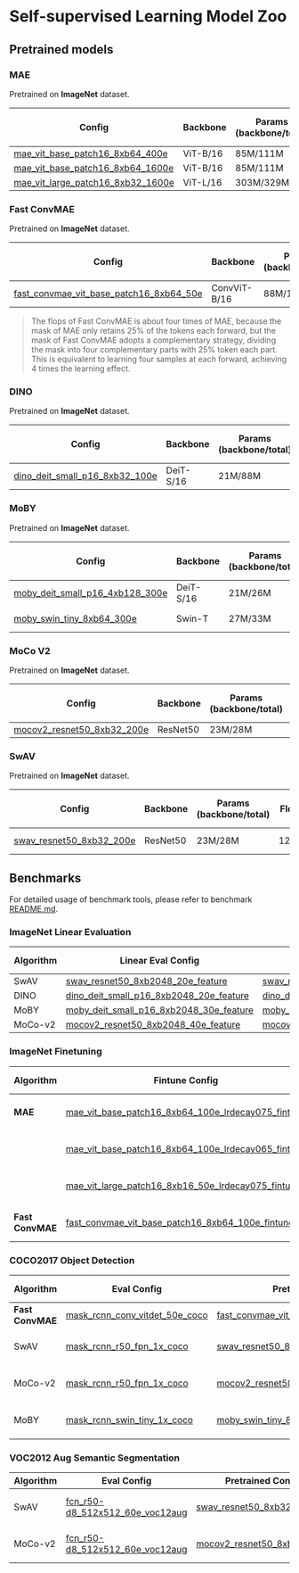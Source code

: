 # Self-supervised Learning Model Zoo
## Pretrained models

### MAE

Pretrained on **ImageNet** dataset.

| Config                                                       | Backbone | Params<br>(backbone/total) | Train memory<br/>(GB) | Flops | inference time(V100)<br>(ms/img) | Epochs | Download                                                     |
| ------------------------------------------------------------ | -------- | -------------------------- | ------------------ | ----- | -------------------------------- | ------ | ------------------------------------------------------------ |
| [mae_vit_base_patch16_8xb64_400e](https://github.com/alibaba/EasyCV/tree/master/configs/selfsup/mae/mae_vit_base_patch16_8xb64_400e.py) | ViT-B/16 | 85M/111M                   | 9.5                | 9.8G  | 8.03                             | 400    | [model](http://pai-vision-data-hz.oss-cn-zhangjiakou.aliyuncs.com/EasyCV/modelzoo/selfsup/mae/vit-b-400/pretrain_400.pth) |
| [mae_vit_base_patch16_8xb64_1600e](https://github.com/alibaba/EasyCV/tree/master/configs/selfsup/mae/mae_vit_base_patch16_8xb64_1600e.py) | ViT-B/16 | 85M/111M                   | 9.5                | 9.8G  | 8.03                             | 1600   | [model](http://pai-vision-data-hz.oss-cn-zhangjiakou.aliyuncs.com/EasyCV/modelzoo/selfsup/mae/vit-b-1600/pretrain_1600.pth) |
| [mae_vit_large_patch16_8xb32_1600e](https://github.com/alibaba/EasyCV/tree/master/configs/selfsup/mae/mae_vit_large_patch16_8xb32_1600e.py) | ViT-L/16 | 303M/329M                  | 11.3               | 20.8G | 16.30                            | 1600   | [model](http://pai-vision-data-hz.oss-cn-zhangjiakou.aliyuncs.com/EasyCV/modelzoo/selfsup/mae/vit-l-1600/pretrain_1600.pth) |

### Fast ConvMAE

Pretrained on **ImageNet** dataset.

| Config                                                       | Backbone        | Params<br/>(backbone/total) | Train memory<br/>(GB) | Flops | inference time(V100)<br/>(ms/img) | Total train time | Epochs | Download                                                     |
| ------------------------------------------------------------ | --------------- | --------------------------- | ----- | --------------------------------- | ------------------------------------------------------------ | ------------------------------------------------------------ | ------------------------------------------------------------ | ------------------------------------------------------------ |
| [fast_convmae_vit_base_patch16_8xb64_50e](https://github.com/alibaba/EasyCV/tree/master/configs/selfsup/fast_convmae/fast_convmae_vit_base_patch16_8xb64_50e.py) | ConvViT-B/16 | 88M/115M                    | 30.3 | 45.1G | 6.88                              | 20h<br/>(8*A100) | 50     | [model](http://pai-vision-data-hz.oss-cn-zhangjiakou.aliyuncs.com/EasyCV/modelzoo/selfsup/FastConvMAE/pretrained/epoch_50.pth) - [log](http://pai-vision-data-hz.oss-cn-zhangjiakou.aliyuncs.com/EasyCV/modelzoo/selfsup/FastConvMAE/pretrained/20220617_110501.log.json) |

> The flops of Fast ConvMAE is about four times of MAE, because the mask of MAE only retains 25% of the tokens each forward, but the mask of Fast ConvMAE adopts a complementary strategy, dividing the mask into four complementary parts with 25% token each part. This is equivalent to learning four samples at each forward, achieving 4 times the learning effect.

### DINO

Pretrained on **ImageNet** dataset.

| Config                                                       | Backbone  | Params<br/>(backbone/total) | Train memory<br/>(GB) | inference time(V100)<br/>(ms/img) | Epochs | Download                                                     |
| ------------------------------------------------------------ | --------- | --------------------------- | ------------------ | --------------------------------- | ------ | ------------------------------------------------------------ |
| [dino_deit_small_p16_8xb32_100e](https://github.com/alibaba/EasyCV/tree/master/configs/selfsup/dino/dino_deit_small_p16_8xb32_100e_tfrecord.py) | DeiT-S/16 | 21M/88M                     | 10.5               | 6.17                              | 100    | [model](http://pai-vision-data-hz.oss-cn-zhangjiakou.aliyuncs.com/EasyCV/modelzoo/selfsup/dino_deit_small/epoch_100.pth) |

### MoBY

Pretrained on **ImageNet** dataset.

| Config                                                       | Backbone  | Params<br/>(backbone/total) | Flops | Train memory<br/>(GB) | inference time(V100)<br/>(ms/img) | Epochs | Download                                                     |
| ------------------------------------------------------------ | --------- | --------------------------- | ----- | ------------------ | --------------------------------- | ------ | ------------------------------------------------------------ |
| [moby_deit_small_p16_4xb128_300e](https://github.com/alibaba/EasyCV/tree/master/configs/selfsup/moby/moby_deit_small_p16_4xb128_300e_tfrecord.py) | DeiT-S/16 | 21M/26M                     | 18.6G | 21.4               | 6.17                              | 300    | [model](http://pai-vision-data-hz.oss-cn-zhangjiakou.aliyuncs.com/EasyCV/modelzoo/selfsup/moby_deit_small_p16/epoch_300.pth) - [log](http://pai-vision-data-hz.oss-cn-zhangjiakou.aliyuncs.com/EasyCV/modelzoo/selfsup/moby_deit_small_p16/log.txt) |
| [moby_swin_tiny_8xb64_300e](https://github.com/alibaba/EasyCV/tree/master/configs/selfsup/moby/moby_dynamic_swin_tiny_8xb64_300e_tfrecord.py) | Swin-T    | 27M/33M                     | 18.1G | 16.1               | 9.74                              | 300    | [model](http://pai-vision-data-hz.oss-cn-zhangjiakou.aliyuncs.com/EasyCV/modelzoo/selfsup/moby_dynamic_swin_tiny/epoch_300.pth) - [log](http://pai-vision-data-hz.oss-cn-zhangjiakou.aliyuncs.com/EasyCV/modelzoo/selfsup/moby_dynamic_swin_tiny/log.txt) |

### MoCo V2

Pretrained on **ImageNet** dataset.

| Config                                                       | Backbone | Params<br/>(backbone/total) | Flops | Train memory<br/>(GB) | inference time(V100)<br/>(ms/img) | Epochs | Download                                                     |
| ------------------------------------------------------------ | -------- | --------------------------- | ----- | ------------------ | --------------------------------- | ------ | ------------------------------------------------------------ |
| [mocov2_resnet50_8xb32_200e](https://github.com/alibaba/EasyCV/tree/master/configs/selfsup/mocov2/mocov2_rn50_8xb32_200e_tfrecord.py) | ResNet50 | 23M/28M                     | 8.2G  | 5.4                | 8.59                              | 200    | [model](http://pai-vision-data-hz.oss-cn-zhangjiakou.aliyuncs.com/EasyCV/modelzoo/selfsup/mocov2_r50/epoch_200.pth) |

### SwAV

Pretrained on **ImageNet** dataset.

| Config                                                       | Backbone | Params<br/>(backbone/total) | Flops | Train memory<br/>(GB) | inference time(V100)<br/>(ms/img) | Epochs | Download                                                     |
| ------------------------------------------------------------ | -------- | --------------------------- | ----- | ------------------ | --------------------------------- | ------ | ------------------------------------------------------------ |
| [swav_resnet50_8xb32_200e](https://github.com/alibaba/EasyCV/tree/master/configs/selfsup/swav/swav_rn50_8xb32_200e_tfrecord.py) | ResNet50 | 23M/28M                     | 12.9G | 11.3               | 8.59                              | 200    | [model](http://pai-vision-data-hz.oss-cn-zhangjiakou.aliyuncs.com/EasyCV/modelzoo/selfsup/swav_r50/epoch_200.pth) - [log](http://pai-vision-data-hz.oss-cn-zhangjiakou.aliyuncs.com/EasyCV/modelzoo/selfsup/swav_r50/log.txt) |

## Benchmarks

For detailed usage of benchmark tools, please refer to benchmark [README.md](../../benchmarks/selfsup/README.md).

### ImageNet Linear Evaluation

| Algorithm | Linear Eval Config                                           | Pretrained Config                                            | Top-1 (%) | Download                                                     |
| --------- | ------------------------------------------------------------ | ------------------------------------------------------------ | --------- | ------------------------------------------------------------ |
| SwAV      | [swav_resnet50_8xb2048_20e_feature](../../benchmarks/selfsup/classification/imagenet/swav_r50_8xb2048_20e_feature.py) | [swav_resnet50_8xb32_200e](https://github.com/alibaba/EasyCV/tree/master/configs/selfsup/swav/swav_rn50_8xb32_200e_tfrecord.py) | 73.618    | [log](http://pai-vision-data-hz.oss-cn-zhangjiakou.aliyuncs.com/EasyCV/modelzoo/selfsup/imagenet_linear_eval/swav_r50_linear_eval/20220216_101719.log.json) |
| DINO      | [dino_deit_small_p16_8xb2048_20e_feature](../../benchmarks/selfsup/classification/imagenet/dino_deit_small_p16_8xb2048_20e_feature.py) | [dino_deit_small_p16_8xb32_100e](https://github.com/alibaba/EasyCV/tree/master/configs/selfsup/dino/dino_deit_small_p16_8xb32_100e_tfrecord.py) | 71.248    | [log](http://pai-vision-data-hz.oss-cn-zhangjiakou.aliyuncs.com/EasyCV/modelzoo/selfsup/imagenet_linear_eval/dino_deit_small_linear_eval/20220215_141403.log.json) |
| MoBY | [moby_deit_small_p16_8xb2048_30e_feature](../../benchmarks/selfsup/classification/imagenet/moby_deit_small_p16_8xb2048_30e_feature.py) | [moby_deit_small_p16_4xb128_300e](https://github.com/alibaba/EasyCV/tree/master/configs/selfsup/moby/moby_deit_small_p16_4xb128_300e_tfrecord.py) | 72.214    | [log](http://pai-vision-data-hz.oss-cn-zhangjiakou.aliyuncs.com/EasyCV/modelzoo/selfsup/imagenet_linear_eval/moby_deit_small_p16_linear_eval/20220414_134929.log.json) |
| MoCo-v2   | [mocov2_resnet50_8xb2048_40e_feature](../../benchmarks/selfsup/classification/imagenet/mocov2_r50_8xb2048_40e_feature.py) | [mocov2_resnet50_8xb32_200e](https://github.com/alibaba/EasyCV/tree/master/configs/selfsup/mocov2/mocov2_rn50_8xb32_200e_tfrecord.py) | 66.8      | [log](http://pai-vision-data-hz.oss-cn-zhangjiakou.aliyuncs.com/EasyCV/modelzoo/selfsup/imagenet_linear_eval/mocov2_r50_linear_eval/20220214_143738.log.json) |

### ImageNet Finetuning

| Algorithm | Fintune Config                                               | Pretrained Config                                            | Top-1 (%) | Download                                                     |
| --------- | ------------------------------------------------------------ | ------------------------------------------------------------ | --------- | ------------------------------------------------------------ |
| **MAE**   | [mae_vit_base_patch16_8xb64_100e_lrdecay075_fintune](../../benchmarks/selfsup/classification/imagenet/mae_vit_base_patch16_8xb64_100e_lrdecay075_fintune.py) | [mae_vit_base_patch16_8xb64_400e](https://github.com/alibaba/EasyCV/tree/master/configs/selfsup/mae/mae_vit_base_patch16_8xb64_400e.py) | 83.13     | [fintune model](http://pai-vision-data-hz.oss-cn-zhangjiakou.aliyuncs.com/EasyCV/modelzoo/selfsup/mae/vit-b-400/fintune_400.pth) - [log](http://pai-vision-data-hz.oss-cn-zhangjiakou.aliyuncs.com/EasyCV/modelzoo/selfsup/mae/vit-b-400/20220126_171312.log.json)|
|           | [mae_vit_base_patch16_8xb64_100e_lrdecay065_fintune](../../benchmarks/selfsup/classification/imagenet/mae_vit_base_patch16_8xb64_100e_lrdecay065_fintune.py) | [mae_vit_base_patch16_8xb64_1600e](https://github.com/alibaba/EasyCV/tree/master/configs/selfsup/mae/mae_vit_base_patch16_8xb64_1600e.py) | 83.55     | [fintune model](http://pai-vision-data-hz.oss-cn-zhangjiakou.aliyuncs.com/EasyCV/modelzoo/selfsup/mae/vit-b-1600/fintune_1600.pth) - [log](http://pai-vision-data-hz.oss-cn-zhangjiakou.aliyuncs.com/EasyCV/modelzoo/selfsup/mae/vit-b-1600/20220426_101532.log.json)|
|           | [mae_vit_large_patch16_8xb16_50e_lrdecay075_fintune](../../benchmarks/selfsup/classification/imagenet/mae_vit_large_patch16_8xb16_50e_lrdecay075_fintune.py) | [mae_vit_large_patch16_8xb32_1600e](https://github.com/alibaba/EasyCV/tree/master/configs/selfsup/mae/mae_vit_large_patch16_8xb32_1600e.py) | 85.70     | [fintune model](http://pai-vision-data-hz.oss-cn-zhangjiakou.aliyuncs.com/EasyCV/modelzoo/selfsup/mae/vit-l-1600/fintune_1600.pth) - [log](http://pai-vision-data-hz.oss-cn-zhangjiakou.aliyuncs.com/EasyCV/modelzoo/selfsup/mae/vit-l-1600/20220427_150629.log.json)|
| **Fast ConvMAE** | [fast_convmae_vit_base_patch16_8xb64_100e_fintune](https://github.com/alibaba/EasyCV/tree/master/benchmarks/selfsup/classification/imagenet/fast_convmae_vit_base_patch16_8xb64_100e_fintune.py) | [fast_convmae_vit_base_patch16_8xb64_50e](https://github.com/alibaba/EasyCV/tree/master/configs/selfsup/fast_convmae/fast_convmae_vit_base_patch16_8xb64_50e.py) | 84.37     | [fintune model](http://pai-vision-data-hz.oss-cn-zhangjiakou.aliyuncs.com/EasyCV/modelzoo/selfsup/FastConvMAE/imagenet_finetune/epoch_100.pth) - [log](http://pai-vision-data-hz.oss-cn-zhangjiakou.aliyuncs.com/EasyCV/modelzoo/selfsup/FastConvMAE/imagenet_finetune/20220621_160255.log.json) |

### COCO2017 Object Detection

| Algorithm | Eval Config                                                  | Pretrained Config                                            | mAP (Box) | mAP (Mask) | Download                                                     |
| --------- | ------------------------------------------------------------ | ------------------------------------------------------------ | --------- | ---------- | ------------------------------------------------------------ |
| **Fast ConvMAE** | [mask_rcnn_conv_vitdet_50e_coco](https://github.com/alibaba/EasyCV/tree/master/benchmarks/selfsup/detection/coco/mask_rcnn_conv_vitdet_50e_coco.py) | [fast_convmae_vit_base_patch16_8xb64_50e](https://github.com/alibaba/EasyCV/tree/master/configs/selfsup/fast_convmae/fast_convmae_vit_base_patch16_8xb64_50e.py) | 51.3 | 45.6 | [eval model](http://pai-vision-data-hz.oss-cn-zhangjiakou.aliyuncs.com/EasyCV/modelzoo/selfsup/FastConvMAE/maskrcnn_coco_finetune/epoch_50.pth) |
| SwAV      | [mask_rcnn_r50_fpn_1x_coco](https://github.com/alibaba/EasyCV/tree/master/benchmarks/selfsup/detection/coco/mask_rcnn_r50_fpn_1x_coco.py) | [swav_resnet50_8xb32_200e](https://github.com/alibaba/EasyCV/tree/master/configs/selfsup/swav/swav_rn50_8xb32_200e_tfrecord.py) | 40.38     | 36.48      | [eval model](http://pai-vision-data-hz.oss-cn-zhangjiakou.aliyuncs.com/EasyCV/modelzoo/selfsup/benchmarks/detection/mask_rcnn_r50_fpn/mocov2_r50/epoch_12.pth) - [log](http://pai-vision-data-hz.oss-cn-zhangjiakou.aliyuncs.com/EasyCV/modelzoo/selfsup/benchmarks/detection/mask_rcnn_r50_fpn/mocov2_r50/20220510_164934.log.json) |
| MoCo-v2   | [mask_rcnn_r50_fpn_1x_coco](https://github.com/alibaba/EasyCV/tree/master/benchmarks/selfsup/detection/coco/mask_rcnn_r50_fpn_1x_coco.py) | [mocov2_resnet50_8xb32_200e](https://github.com/alibaba/EasyCV/tree/master/configs/selfsup/mocov2/mocov2_rn50_8xb32_200e_tfrecord.py) | 39.9     | 35.8      | [eval model](http://pai-vision-data-hz.oss-cn-zhangjiakou.aliyuncs.com/EasyCV/modelzoo/selfsup/benchmarks/detection/mask_rcnn_r50_fpn/swav_r50/epoch_12.pth) - [log](http://pai-vision-data-hz.oss-cn-zhangjiakou.aliyuncs.com/EasyCV/modelzoo/selfsup/benchmarks/detection/mask_rcnn_r50_fpn/swav_r50/20220513_142102.log.json) |
| MoBY | [mask_rcnn_swin_tiny_1x_coco](https://github.com/alibaba/EasyCV/tree/master/benchmarks/selfsup/detection/coco/mask_rcnn_swin_tiny_1x_coco.py) | [moby_swin_tiny_8xb64_300e](https://github.com/alibaba/EasyCV/tree/master/configs/selfsup/moby/moby_dynamic_swin_tiny_8xb64_300e_tfrecord.py) | 43.11 | 39.37 | [eval model](http://pai-vision-data-hz.oss-cn-zhangjiakou.aliyuncs.com/EasyCV/modelzoo/selfsup/benchmarks/detection/swin_tiny/moby/epoch_12.pth) - [log](http://pai-vision-data-hz.oss-cn-zhangjiakou.aliyuncs.com/EasyCV/modelzoo/selfsup/benchmarks/detection/swin_tiny/moby/20220523_114410.log.json) |

### VOC2012 Aug Semantic Segmentation

| Algorithm | Eval Config                                                  | Pretrained Config                                            | mIOU  | Download                                                     |
| --------- | ------------------------------------------------------------ | ------------------------------------------------------------ | ----- | ------------------------------------------------------------ |
| SwAV      | [fcn_r50-d8_512x512_60e_voc12aug](https://github.com/alibaba/EasyCV/tree/master/benchmarks/selfsup/segmentation/voc/fcn_r50-d8_512x512_8xb4_60e_voc12aug.py) | [swav_resnet50_8xb32_200e](https://github.com/alibaba/EasyCV/tree/master/configs/selfsup/swav/swav_rn50_8xb32_200e_tfrecord.py) | 63.91 | [eval model](http://pai-vision-data-hz.oss-cn-zhangjiakou.aliyuncs.com/EasyCV/modelzoo/selfsup/benchmarks/segmentation/swav_fcn_r50/epoch_60.pth) - [log](http://pai-vision-data-hz.oss-cn-zhangjiakou.aliyuncs.com/EasyCV/modelzoo/selfsup/benchmarks/segmentation/swav_fcn_r50/20220525_171032.log.json) |
| MoCo-v2   | [fcn_r50-d8_512x512_60e_voc12aug](https://github.com/alibaba/EasyCV/tree/master/benchmarks/selfsup/segmentation/voc/fcn_r50-d8_512x512_8xb4_60e_voc12aug.py) | [mocov2_resnet50_8xb32_200e](https://github.com/alibaba/EasyCV/tree/master/configs/selfsup/mocov2/mocov2_rn50_8xb32_200e_tfrecord.py) | 68.49 | [eval model](http://pai-vision-data-hz.oss-cn-zhangjiakou.aliyuncs.com/EasyCV/modelzoo/selfsup/benchmarks/segmentation/mocov2_fcn_r50/epoch_60.pth) - [log](http://pai-vision-data-hz.oss-cn-zhangjiakou.aliyuncs.com/EasyCV/modelzoo/selfsup/benchmarks/segmentation/mocov2_fcn_r50/20220525_211410.log.json) |
